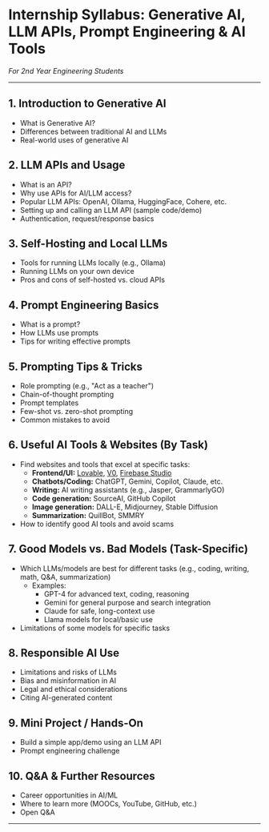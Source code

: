 # Internship Syllabus: Generative AI, LLM APIs, Prompt Engineering & AI Tools  
_For 2nd Year Engineering Students_

---

## 1. Introduction to Generative AI
- What is Generative AI?
- Differences between traditional AI and LLMs
- Real-world uses of generative AI

## 2. LLM APIs and Usage
- What is an API?
- Why use APIs for AI/LLM access?
- Popular LLM APIs: OpenAI, Ollama, HuggingFace, Cohere, etc.
- Setting up and calling an LLM API (sample code/demo)
- Authentication, request/response basics

## 3. Self-Hosting and Local LLMs
- Tools for running LLMs locally (e.g., Ollama)
- Running LLMs on your own device
- Pros and cons of self-hosted vs. cloud APIs

## 4. Prompt Engineering Basics
- What is a prompt?
- How LLMs use prompts
- Tips for writing effective prompts

## 5. Prompting Tips & Tricks
- Role prompting (e.g., "Act as a teacher")
- Chain-of-thought prompting
- Prompt templates
- Few-shot vs. zero-shot prompting
- Common mistakes to avoid

## 6. Useful AI Tools & Websites (By Task)
- Find websites and tools that excel at specific tasks:
    - **Frontend/UI:** [Lovable](https://www.lovable.so), [V0](https://v0.dev), [Firebase Studio](https://studio.firebase.google.com)
    - **Chatbots/Coding:** ChatGPT, Gemini, Copilot, Claude, etc.
    - **Writing:** AI writing assistants (e.g., Jasper, GrammarlyGO)
    - **Code generation:** SourceAI, GitHub Copilot
    - **Image generation:** DALL-E, Midjourney, Stable Diffusion
    - **Summarization:** QuillBot, SMMRY
- How to identify good AI tools and avoid scams

## 7. Good Models vs. Bad Models (Task-Specific)
- Which LLMs/models are best for different tasks (e.g., coding, writing, math, Q&A, summarization)
    - Examples:
        - GPT-4 for advanced text, coding, reasoning
        - Gemini for general purpose and search integration
        - Claude for safe, long-context use
        - Llama models for local/basic use
- Limitations of some models for specific tasks

## 8. Responsible AI Use
- Limitations and risks of LLMs
- Bias and misinformation in AI
- Legal and ethical considerations
- Citing AI-generated content

## 9. Mini Project / Hands-On
- Build a simple app/demo using an LLM API
- Prompt engineering challenge

## 10. Q&A & Further Resources
- Career opportunities in AI/ML
- Where to learn more (MOOCs, YouTube, GitHub, etc.)
- Open Q&A

---
